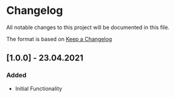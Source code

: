 # Changelog
All notable changes to this project will be documented in this file.

The format is based on [Keep a Changelog](http://keepachangelog.com/)


## [1.0.0] - 23.04.2021

### Added
- Initial Functionality
